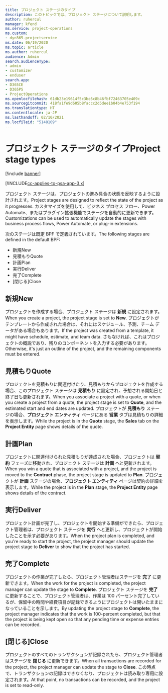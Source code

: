 ```yaml
---
title: プロジェクト ステージのタイプ
description: このトピックでは、プロジェクト ステージについて説明します。
author: ruhercul
manager: kfend
ms.service: project-operations
ms.custom:
- dyn365-projectservice
ms.date: 06/19/2020
ms.topic: article
ms.author: ruhercul
audience: Admin
search.audienceType:
- admin
- customizer
- enduser
search.app:
- D365CE
- D365PS
- ProjectOperations
ms.openlocfilehash: 61db23e19614f5c3be5c8b46fbf72463705e409c
ms.sourcegitcommit: 418fa1fe9d605b8faccc2d5dee1b04b4e753f194
ms.translationtype: HT
ms.contentlocale: ja-JP
ms.lasthandoff: 02/10/2021
ms.locfileid: "5148109"
---
```

# <a name="project-stage-types"></a><span data-ttu-id="dc8e8-103">プロジェクト ステージのタイプ</span><span class="sxs-lookup"><span data-stu-id="dc8e8-103">Project stage types</span></span> 

[!include [banner](../includes/psa-now-project-operations.md)]

[!INCLUDE[cc-applies-to-psa-app-3.x](../includes/cc-applies-to-psa-app-3x.md)]

<span data-ttu-id="dc8e8-104">プロジェクト ステージは、プロジェクトの進み具合の状態を反映するように設計されます。</span><span class="sxs-lookup"><span data-stu-id="dc8e8-104">Project stages are designed to reflect the state of the project as it progresses.</span></span> <span data-ttu-id="dc8e8-105">カスタマイズを使用して、ビジネス プロセス フロー、Power Automate、またはプラグイン拡張機能でステージを自動的に更新できます。</span><span class="sxs-lookup"><span data-stu-id="dc8e8-105">Customizations can be used to automatically update the stages with business process flows, Power Automate, or plug-in extensions.</span></span>

<span data-ttu-id="dc8e8-106">次のステージは既定 BPF で定義されています。</span><span class="sxs-lookup"><span data-stu-id="dc8e8-106">The following stages are defined in the default BPF:</span></span>

- <span data-ttu-id="dc8e8-107">新規​​</span><span class="sxs-lookup"><span data-stu-id="dc8e8-107">New</span></span>
- <span data-ttu-id="dc8e8-108">見積もり</span><span class="sxs-lookup"><span data-stu-id="dc8e8-108">Quote</span></span>
- <span data-ttu-id="dc8e8-109">計画</span><span class="sxs-lookup"><span data-stu-id="dc8e8-109">Plan</span></span>
- <span data-ttu-id="dc8e8-110">実行</span><span class="sxs-lookup"><span data-stu-id="dc8e8-110">Deliver</span></span>
- <span data-ttu-id="dc8e8-111">完了</span><span class="sxs-lookup"><span data-stu-id="dc8e8-111">Complete</span></span>
- <span data-ttu-id="dc8e8-112">[閉じる]</span><span class="sxs-lookup"><span data-stu-id="dc8e8-112">Close</span></span> 

## <a name="new"></a><span data-ttu-id="dc8e8-113">新規</span><span class="sxs-lookup"><span data-stu-id="dc8e8-113">New</span></span>

<span data-ttu-id="dc8e8-114">プロジェクトを作成する場合、プロジェクト ステージは **新規** に設定されます。</span><span class="sxs-lookup"><span data-stu-id="dc8e8-114">When you create a project, the project stage is set to **New**.</span></span> <span data-ttu-id="dc8e8-115">プロジェクトがテンプレートから作成された場合は、それにはスケジュール、予測、チーム データがある場合もあります。</span><span class="sxs-lookup"><span data-stu-id="dc8e8-115">If the project was created from a template, it might have schedule, estimate, and team data.</span></span> <span data-ttu-id="dc8e8-116">さもなければ、これはプロジェクトの概説であり、残りのコンポーネントを入力する必要があります。</span><span class="sxs-lookup"><span data-stu-id="dc8e8-116">Otherwise, it's just an outline of the project, and the remaining components must be entered.</span></span>

## <a name="quote"></a><span data-ttu-id="dc8e8-117">見積もり</span><span class="sxs-lookup"><span data-stu-id="dc8e8-117">Quote</span></span>

<span data-ttu-id="dc8e8-118">プロジェクトを見積もりに関連付けたり、見積もりからプロジェクトを作成する場合、このプロジェクト ステージは **見積もり** に設定され、予想される開始日と終了日も更新されます。</span><span class="sxs-lookup"><span data-stu-id="dc8e8-118">When you associate a project with a quote, or when you create a project from a quote, the project stage is set to **Quote**, and the estimated start and end dates are updated.</span></span> <span data-ttu-id="dc8e8-119">プロジェクトが **見積もり** ステージの場合、**プロジェクト エンティティ** ページにある **営業** タブは見積もりの詳細を表示します。</span><span class="sxs-lookup"><span data-stu-id="dc8e8-119">While the project is in the **Quote** stage, the **Sales** tab on the **Project Entity** page shows details of the quote.</span></span>

## <a name="plan"></a><span data-ttu-id="dc8e8-120">計画</span><span class="sxs-lookup"><span data-stu-id="dc8e8-120">Plan</span></span>

<span data-ttu-id="dc8e8-121">プロジェクトに関連付けられた見積もりが達成された場合、プロジェクトは **契約** フェーズに移動され、プロジェクト ステージは **計画** へと更新されます。</span><span class="sxs-lookup"><span data-stu-id="dc8e8-121">When you win a quote that is associated with a project, and the project is moved to the **Contract** phase, the project stage is updated to **Plan**.</span></span> <span data-ttu-id="dc8e8-122">プロジェクトが **計画** ステージの場合、**プロジェクト エンティティ** ページは契約の詳細を表示します。</span><span class="sxs-lookup"><span data-stu-id="dc8e8-122">While the project is in the **Plan** stage, the **Project Entity** page shows details of the contract.</span></span>

## <a name="deliver"></a><span data-ttu-id="dc8e8-123">実行</span><span class="sxs-lookup"><span data-stu-id="dc8e8-123">Deliver</span></span>

<span data-ttu-id="dc8e8-124">プロジェクト計画が完了し、プロジェクトを開始する準備ができたら、プロジェクト管理者は、プロジェクト ステージを **実行** へと更新し、プロジェクトが開始したことを示す必要があります。</span><span class="sxs-lookup"><span data-stu-id="dc8e8-124">When the project plan is completed, and you're ready to start the project, the project manager should update the project stage to **Deliver** to show that the project has started.</span></span>

## <a name="complete"></a><span data-ttu-id="dc8e8-125">完了</span><span class="sxs-lookup"><span data-stu-id="dc8e8-125">Complete</span></span> 

<span data-ttu-id="dc8e8-126">プロジェクトの作業が完了したら、プロジェクト管理者はステージを **完了** に更新できます。</span><span class="sxs-lookup"><span data-stu-id="dc8e8-126">When the work for the project is completed, the project manager can update the stage to **Complete**.</span></span> <span data-ttu-id="dc8e8-127">プロジェクト ステージを **完了** に更新することで、プロジェクト管理者は、作業は 100 パーセント完了しているが、保留中の時間や経費項目が記録できるようにプロジェクトは開いたままになっていることを示します。</span><span class="sxs-lookup"><span data-stu-id="dc8e8-127">By updating the project stage to **Complete**, the project manager indicates that the work is 100-percent completed, but that the project is being kept open so that any pending time or expense entries can be recorded.</span></span>

## <a name="close"></a><span data-ttu-id="dc8e8-128">[閉じる]</span><span class="sxs-lookup"><span data-stu-id="dc8e8-128">Close</span></span>

<span data-ttu-id="dc8e8-129">プロジェクトのすべてのトランザクションが記録されたら、プロジェクト管理者はステージを **閉じる** に更新できます。</span><span class="sxs-lookup"><span data-stu-id="dc8e8-129">When all transactions are recorded for the project, the project manager can update the stage to **Close**.</span></span> <span data-ttu-id="dc8e8-130">この時点で、トランザクションの記録はできなくなり、プロジェクトは読み取り専用に設定されます。</span><span class="sxs-lookup"><span data-stu-id="dc8e8-130">At that point, no transactions can be recorded, and the project is set to read-only.</span></span>

